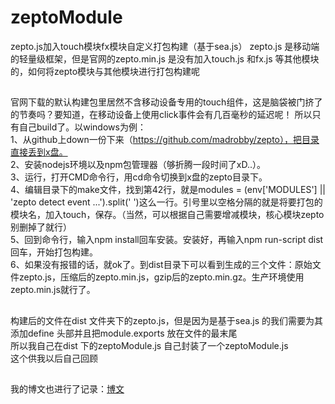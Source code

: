 # zeptoModule
zepto.js加入touch模块fx模块自定义打包构建（基于sea.js）
zepto.js 是移动端的轻量级框架，但是官网的zepto.min.js 是没有加入touch.js 和fx.js 等其他模块的，如何将zepto模块与其他模块进行打包构建呢
##
  官网下载的默认构建包里居然不含移动设备专用的touch组件，这是脑袋被门挤了的节奏吗？要知道，在移动设备上使用click事件会有几百毫秒的延迟呢！
  所以只有自己build了。以windows为例：  
  1、从github上down一份下来（https://github.com/madrobby/zepto），把目录直接丢到x盘。  
  2、安装nodejs环境以及npm包管理器（够折腾一段时间了xD..）。  
  3、运行，打开CMD命令行，用cd命令切换到x盘的zepto目录下。  
  4、编辑目录下的make文件，找到第42行，就是modules = (env['MODULES'] || 'zepto detect event ...').split(' ')这么一行。引号里以空格分隔的就是将要打包的模块名，加入touch，保存。（当然，可以根据自己需要增减模块，核心模块zepto别删掉了就行）  
  5、回到命令行，输入npm install回车安装。安装好，再输入npm run-script dist回车，开始打包构建。  
  6、如果没有报错的话，就ok了。到dist目录下可以看到生成的三个文件：原始文件zepto.js，压缩后的zepto.min.js，gzip后的zepto.min.gz。生产环境使用zepto.min.js就行了。  
##

##
 构建后的文件在dist 文件夹下的zepto.js，但是因为是基于sea.js 的我们需要为其添加define 头部并且把module.exports 放在文件的最末尾  
 所以我自己在dist 下的zeptoModule.js 自己封装了一个zeptoModule.js  
 这个供我以后自己回顾
##

我的博文也进行了记录：[博文](http://www.w3cfuns.com/blog-5434745-5404318.html)

